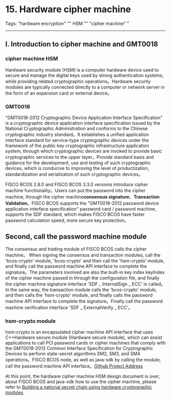 # 15. Hardware cipher machine

Tags: "hardware encryption" "" HSM "" "cipher machine" "

-----

## I. Introduction to cipher machine and GMT0018

### cipher machine HSM

Hardware security module (HSM) is a computer hardware device used to secure and manage the digital keys used by strong authentication systems, while providing related cryptographic operations。Hardware security modules are typically connected directly to a computer or network server in the form of an expansion card or external device。

### GMT0018

"GMT0018-2012 Cryptographic Device Application Interface Specification" is a cryptographic device application interface specification issued by the National Cryptographic Administration and conforms to the Chinese cryptographic industry standard。It establishes a unified application interface standard for service-type cryptographic devices under the framework of the public key cryptographic infrastructure application system, through which cryptographic devices are invoked to provide basic cryptographic services to the upper layer。Provide standard basis and guidance for the development, use and testing of such cryptographic devices, which is conducive to improving the level of productization, standardization and serialization of such cryptographic devices。

FISCO BCOS 2.8.0 and FISCO BCOS 3.3.0 versions introduce cipher machine functionality。Users can put the password into the cipher machine, through the cipher machine**consensus signature**、**Transaction Validation**。FISCO BCOS supports the "GMT0018-2012 password device application interface specification" password card / password machine, supports the SDF standard, which makes FISCO BCOS have faster password calculation speed, more secure key protection。

## Second, call the password machine module

The consensus and trading module of FISCO BCOS calls the cipher machine。
When signing the consensus and transaction modules, call the 'bcos-crypto' module, 'bcos-crypto' and then call the 'hsm-crypto' module, and finally call the password machine API interface to complete the signature。The parameters involved are also the built-in key index keyIndex of the cipher machine passed in through the configuration file, and finally the cipher machine signature interface 'SDF _ InternalSign _ ECC' is called。
In the same way, the transaction module calls the 'bcos-crypto' module, and then calls the 'hsm-crypto' module, and finally calls the password machine API interface to complete the signature。Finally call the password machine verification interface 'SDF _ ExternalVerify _ ECC'。

### hsm-crypto module

hsm-crypto is an encapsulated cipher machine API interface that uses C++Hardware secure module (Hardware secure module), which can assist applications to call PCI password cards or cipher machines that comply with the GMT0018-2012 Common Interface Specification for Cryptographic Devices to perform state-secret algorithms SM2, SM3, and SM4 operations。FISCO BCOS node, as well as java-sdk by calling the module, call the password machine API interface。[Github Project Address](https://github.com/WeBankBlockchain/hsm-crypto)

At this point, the hardware cipher machine HSM design document is over, about FISCO BCOS and java-sdk how to use the cipher machine, please refer to [Building a national secret chain using hardware cryptographic modules](../tutorial/air/use_hsm.md)
